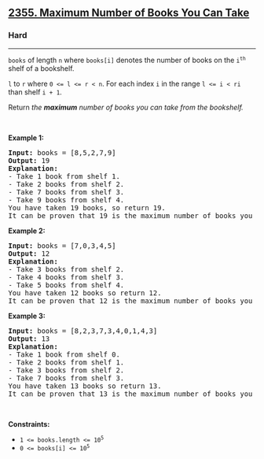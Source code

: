 <h2><a href="https://leetcode.com/problems/maximum-number-of-books-you-can-take/">2355. Maximum Number of Books You Can Take</a></h2><h3>Hard</h3><hr><div><p><code>books</code><font papago-translate="cached" papago-id="1"> of length </font><code>n</code><font papago-translate="cached" papago-id="2"> where </font><code>books[i]</code><font papago-translate="cached" papago-id="3"> denotes the number of books on the </font><code>i<sup>th</sup></code><font papago-translate="cached" papago-id="4"> shelf of a bookshelf.</font></p>

<p><code>l</code><font papago-translate="cached" papago-id="6"> to </font><code>r</code><font papago-translate="cached" papago-id="7"> where </font><code>0 &lt;= l &lt;= r &lt; n</code><font papago-translate="cached" papago-id="8">. For each index </font><code>i</code><font papago-translate="cached" papago-id="9"> in the range </font><code>l &lt;= i &lt; r</code><code>i</code><font papago-translate="cached" papago-id="11"> than shelf </font><code>i + 1</code><font papago-translate="cached" papago-id="12">.</font></p>

<p papago-id="24" papago-translate="cached">Return <em papago-id="24-1">the <strong papago-id="24-1-1">maximum</strong> number of books you can take from the bookshelf.</em></p>

<p>&nbsp;</p>
<p><strong papago-id="25" papago-translate="translated">Example 1:</strong></p>

<pre papago-id="26" papago-translate="cached"><strong papago-id="26-0">Input:</strong> books = [8,5,2,7,9]
<strong papago-id="26-2">Output:</strong> 19
<strong papago-id="26-4">Explanation:</strong>
- Take 1 book from shelf 1.
- Take 2 books from shelf 2.
- Take 7 books from shelf 3.
- Take 9 books from shelf 4.
You have taken 19 books, so return 19.
It can be proven that 19 is the maximum number of books you can take.
</pre>

<p><strong papago-id="27" papago-translate="translated">Example 2:</strong></p>

<pre papago-id="28" papago-translate="cached"><strong papago-id="28-0">Input:</strong> books = [7,0,3,4,5]
<strong papago-id="28-2">Output:</strong> 12
<strong papago-id="28-4">Explanation:</strong>
- Take 3 books from shelf 2.
- Take 4 books from shelf 3.
- Take 5 books from shelf 4.
You have taken 12 books so return 12.
It can be proven that 12 is the maximum number of books you can take.
</pre>

<p><strong papago-id="29" papago-translate="translated">Example 3:</strong></p>

<pre papago-id="30" papago-translate="cached"><strong papago-id="30-0">Input:</strong> books = [8,2,3,7,3,4,0,1,4,3]
<strong papago-id="30-2">Output:</strong> 13
<strong papago-id="30-4">Explanation:</strong>
- Take 1 book from shelf 0.
- Take 2 books from shelf 1.
- Take 3 books from shelf 2.
- Take 7 books from shelf 3.
You have taken 13 books so return 13.
It can be proven that 13 is the maximum number of books you can take.
</pre>

<p>&nbsp;</p>
<p><strong papago-id="31" papago-translate="translated">Constraints:</strong></p>

<ul>
	<li><code>1 &lt;= books.length &lt;= 10<sup>5</sup></code></li>
	<li><code>0 &lt;= books[i] &lt;= 10<sup>5</sup></code></li>
</ul>
</div>